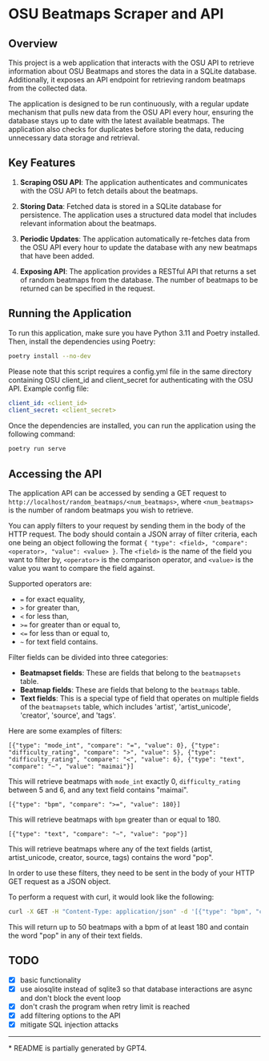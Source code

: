 # OSU Beatmaps Scraper and API

## Overview

This project is a web application that interacts with the OSU API to retrieve information about OSU Beatmaps and stores the data in a SQLite database. Additionally, it exposes an API endpoint for retrieving random beatmaps from the collected data.

The application is designed to be run continuously, with a regular update mechanism that pulls new data from the OSU API every hour, ensuring the database stays up to date with the latest available beatmaps. The application also checks for duplicates before storing the data, reducing unnecessary data storage and retrieval.

## Key Features

1. **Scraping OSU API**: The application authenticates and communicates with the OSU API to fetch details about the beatmaps.

2. **Storing Data**: Fetched data is stored in a SQLite database for persistence. The application uses a structured data model that includes relevant information about the beatmaps.

3. **Periodic Updates**: The application automatically re-fetches data from the OSU API every hour to update the database with any new beatmaps that have been added.

4. **Exposing API**: The application provides a RESTful API that returns a set of random beatmaps from the database. The number of beatmaps to be returned can be specified in the request.

## Running the Application

To run this application, make sure you have Python 3.11 and Poetry installed. Then, install the dependencies using Poetry:

```bash
poetry install --no-dev
```

Please note that this script requires a config.yml file in the same directory containing OSU client_id and client_secret for authenticating with the OSU API. Example config file:

```yaml
client_id: <client_id>
client_secret: <client_secret>
```

Once the dependencies are installed, you can run the application using the following command:

```bash
poetry run serve
```

## Accessing the API

The application API can be accessed by sending a GET request to `http://localhost/random_beatmaps/<num_beatmaps>`, where `<num_beatmaps>` is the number of random beatmaps you wish to retrieve.

You can apply filters to your request by sending them in the body of the HTTP request. The body should contain a JSON array of filter criteria, each one being an object following the format `{ "type": <field>, "compare": <operator>, "value": <value> }`. The `<field>` is the name of the field you want to filter by, `<operator>` is the comparison operator, and `<value>` is the value you want to compare the field against.

Supported operators are:

- `=` for exact equality,
- `>` for greater than,
- `<` for less than,
- `>=` for greater than or equal to,
- `<=` for less than or equal to,
- `~` for text field contains.

Filter fields can be divided into three categories:

- **Beatmapset fields**: These are fields that belong to the `beatmapsets` table.
- **Beatmap fields**: These are fields that belong to the `beatmaps` table.
- **Text fields**: This is a special type of field that operates on multiple fields of the `beatmapsets` table, which includes 'artist', 'artist_unicode', 'creator', 'source', and 'tags'.

Here are some examples of filters:

`[{"type": "mode_int", "compare": "=", "value": 0}, {"type": "difficulty_rating", "compare": ">", "value": 5}, {"type": "difficulty_rating", "compare": "<", "value": 6}, {"type": "text", "compare": "~", "value": "maimai"}]` 

This will retrieve beatmaps with `mode_int` exactly 0, `difficulty_rating` between 5 and 6, and any text field contains "maimai".

`[{"type": "bpm", "compare": ">=", "value": 180}]` 

This will retrieve beatmaps with `bpm` greater than or equal to 180.

`[{"type": "text", "compare": "~", "value": "pop"}]` 

This will retrieve beatmaps where any of the text fields (artist, artist_unicode, creator, source, tags) contains the word "pop".

In order to use these filters, they need to be sent in the body of your HTTP GET request as a JSON object. 

To perform a request with curl, it would look like the following:

```bash
curl -X GET -H "Content-Type: application/json" -d '[{"type": "bpm", "compare": ">=", "value": 180}, {"type": "text", "compare": "~", "value": "pop"}]' http://localhost/random_beatmaps/50
```

This will return up to 50 beatmaps with a bpm of at least 180 and contain the word "pop" in any of their text fields.

## TODO

- [x] basic functionality
- [x] use aiosqlite instead of sqlite3 so that database interactions are async and don't block the event loop
- [x] don't crash the program when retry limit is reached
- [x] add filtering options to the API
- [x] mitigate SQL injection attacks

---

\* README is partially generated by GPT4.
